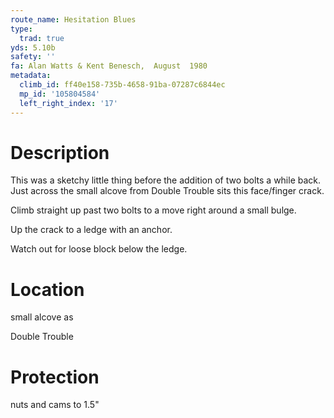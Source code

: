 ```yaml
---
route_name: Hesitation Blues
type:
  trad: true
yds: 5.10b
safety: ''
fa: Alan Watts & Kent Benesch,  August  1980
metadata:
  climb_id: ff40e158-735b-4658-91ba-07287c6844ec
  mp_id: '105804584'
  left_right_index: '17'
---
```

# Description
This was a sketchy little thing before the addition of two bolts a while back. Just across the small alcove from Double Trouble sits this face/finger crack.

Climb straight up past two bolts to a move right around a small bulge.

Up the crack to a ledge with an anchor.

Watch out for loose block below the ledge.

# Location
small alcove as

Double Trouble

# Protection
nuts and cams to 1.5"
